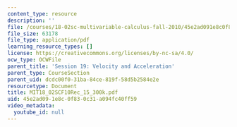 ```yaml
---
content_type: resource
description: ''
file: /courses/18-02sc-multivariable-calculus-fall-2010/45e2ad091e8c0f830c31a094fc40ff59_MIT18_02SCF10Rec_15_300k.pdf
file_size: 63178
file_type: application/pdf
learning_resource_types: []
license: https://creativecommons.org/licenses/by-nc-sa/4.0/
ocw_type: OCWFile
parent_title: 'Session 19: Velocity and Acceleration'
parent_type: CourseSection
parent_uid: dcdc00f0-31ba-84ce-819f-58d5b2584e2e
resourcetype: Document
title: MIT18_02SCF10Rec_15_300k.pdf
uid: 45e2ad09-1e8c-0f83-0c31-a094fc40ff59
video_metadata:
  youtube_id: null
---
```

